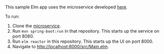 This sample Elm app uses the microservice developed [here][service].

To run:

1. Clone the [microservice][service].
2. Run `mvn spring-boot:run` in that repository. This starts up the service on port 8080.
3. Run `elm reactor` in this repository. This starts up the UI on port 8000.
4. Navigate to [http://localhost:8000/src/Main.elm](http://localhost:8000/src/Main.elm).

[service]: https://github.com/jvz/reactor-spring5-example
